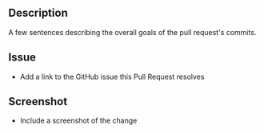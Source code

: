 ## Description
A few sentences describing the overall goals of the pull request's commits.

## Issue
- Add a link to the GitHub issue this Pull Request resolves

## Screenshot
- Include a screenshot of the change
